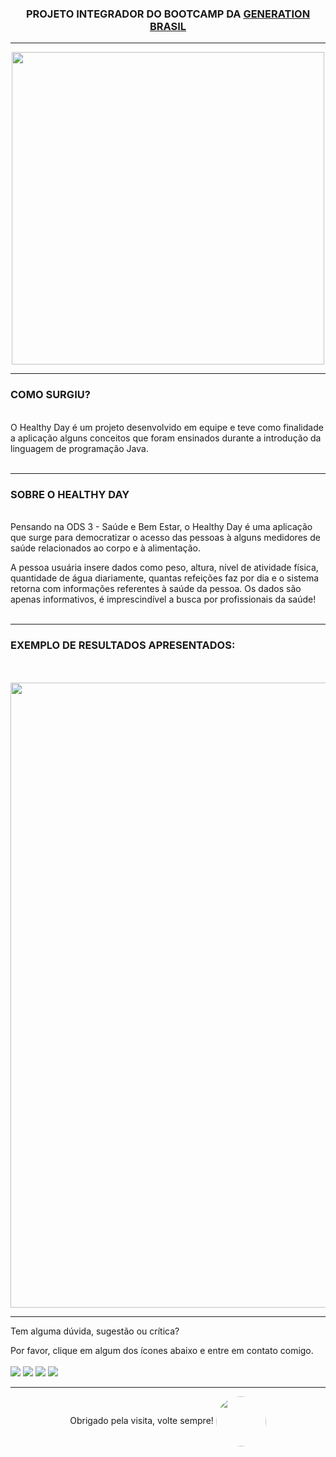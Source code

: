 <div align="center">
<h3>PROJETO INTEGRADOR DO BOOTCAMP DA <a href = "https://brazil.generation.org"> GENERATION BRASIL</a> </h3>
</div>

<hr>
<div align="center">
<img src= "https://user-images.githubusercontent.com/92352134/159186354-6669cdc0-36ed-424d-a114-52b42a5199bb.jpg" width="500px">
</div>
 <hr>
<h3> COMO SURGIU? </h3>
<br>O Healthy Day é um projeto desenvolvido em equipe e teve como finalidade a aplicação alguns conceitos que foram ensinados durante a introdução da linguagem de
programação Java. 
<br><br>
<hr>
<h3>SOBRE O HEALTHY DAY</h3>
<br>Pensando na ODS 3 - Saúde e Bem Estar, o Healthy Day é uma aplicação que surge para democratizar o acesso das pessoas à alguns medidores de saúde relacionados ao
corpo e à alimentação.<p>A pessoa usuária insere dados como peso, altura, nível de atividade física, quantidade de água diariamente, quantas
refeições faz por dia e o sistema retorna com informações referentes à saúde da pessoa. Os dados são apenas informativos, é imprescindível a busca por profissionais da saúde!
<br><br>
<hr>
<h3>EXEMPLO DE RESULTADOS APRESENTADOS:<br></h3><br><br>
<img src= "https://user-images.githubusercontent.com/92352134/159194395-099a280a-1a93-41df-a163-d0aae059a687.jpg" width="1000px">

<hr>

Tem alguma dúvida, sugestão ou crítica?<p>Por favor, clique em algum dos ícones abaixo e entre em contato comigo.
<br><br>
      <a href = "https://www.instagram.com/igorluan95"><img src="https://img.shields.io/badge/-Instagram-%23E4405F?style=for-the-badge&logo=instagram&logoColor=white" target="_blank"></a>
      <a href = "mailto:igorluansouzasilva@gmail.com"><img src="https://img.shields.io/badge/Gmail-D14836?style=for-the-badge&logo=gmail&logoColor=white" target="_blank"></a>
      <a href="https://www.linkedin.com/in/igorluan95" target="_blank"><img src="https://img.shields.io/badge/-LinkedIn-%230077B5?style=for-the-badge&logo=linkedin&logoColor=white" target="_blank"></a>
     <a href="https://api.whatsapp.com/send?phone=5511957110269" target="_blank"><img src="https://img.shields.io/badge/WhatsApp-25D366?style=for-the-badge&logo=whatsapp&logoColor=white" target="_blank"></a> 
     
<hr>

 <div align="center">
     Obrigado pela visita, volte sempre!
    <img align="center" style="border-radius:50px;" src="https://user-images.githubusercontent.com/92352134/156424659-71c75105-930f-412a-a288-b6fcd78b8cda.gif" width="80px"/>
</div>

